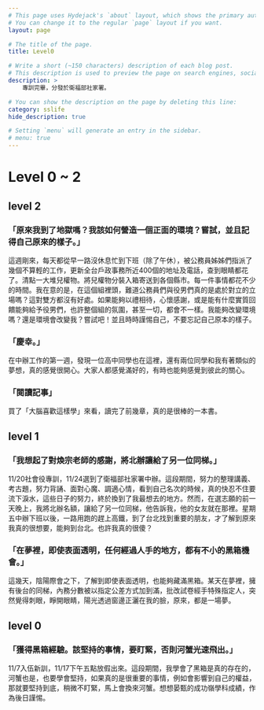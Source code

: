 ```yaml
---
# This page uses Hydejack's `about` layout, which shows the primary author's picture and about text at the top.
# You can change it to the regular `page` layout if you want.
layout: page

# The title of the page.
title: Level0

# Write a short (~150 characters) description of each blog post.
# This description is used to preview the page on search engines, social media, etc.
description: >
    專訓完畢，分發於衛福部社家署。

# You can show the description on the page by deleting this line:
category: sslife
hide_description: true

# Setting `menu` will generate an entry in the sidebar.
# menu: true
---
```

# Level 0 ~ 2

## level 2
### 「原來我到了地獄嗎？我該如何營造一個正面的環境？嘗試，並且記得自己原來的樣子。」
這週剛來，每天都從早一路沒休息忙到下班（除了午休），被公務員姊姊們指派了幾個不算輕的工作，更新全台戶政事務所近400個的地址及電話，查到眼睛都花了。清點一大堆兒權物。將兒權物分裝入箱寄送到各個縣市。每一件事情都花不少的時間。我在意的是，在這個組裡頭，難道公務員們與役男們真的是處於對立的立場嗎？這對雙方都沒有好處。如果能夠以禮相待，心懷感謝，或是能有什麼實質回饋能夠給予役男們，也許整個組的氛圍，甚至一切，都會不一樣。我能夠改變環境嗎？還是環境會改變我？嘗試吧！並且時時謹惕自己，不要忘記自己原本的樣子。
### 「慶幸。」
在中辦工作的第一週，發現一位高中同學也在這裡，還有兩位同學和我有著類似的夢想，真的感覺很開心。大家人都感覺滿好的，有時也能夠感覺到彼此的關心。
### 「閱讀記事」
買了「大腦喜歡這樣學」來看，讀完了前幾章，真的是很棒的一本書。

## level 1
### 「我想起了對煥宗老師的感謝，將北辦讓給了另一位同梯。」
11/20社會役專訓，11/24選到了衛福部社家署中辦。這段期間，努力的整理講義、考古題，努力背誦、面對心魔、調適心情，看到自己名次的時候，真的快忍不住要流下淚水，這些日子的努力，終於換到了我最想去的地方。然而，在選志願的前一天晚上，我將北辦名額，讓給了另一位同梯，他告訴我，他的女友就在那裡。星期五中辦下班以後，一路用跑的趕上高鐵，到了台北找到重要的朋友，才了解到原來我真的很想要，能夠到台北。也許我真的很傻？
### 「在夢裡，即使表面透明，任何經過人手的地方，都有不小的黑箱機會。」
這幾天，陰陽際會之下，了解到即使表面透明，也能夠藏滿黑箱。某天在夢裡，擁有後台的同梯，內務分數被以指定公差方式加到滿，批改試卷經手特殊指定人，突然覺得刺眼，睜開眼睛，陽光透過窗邊正灑在我的臉，原來，都是一場夢。

## level 0
### 「獲得黑箱經驗。該堅持的事情，要盯緊，否則河蟹光速飛出。」
11/7入伍新訓，11/17下午五點放假出來。這段期間，我學會了黑箱是真的存在的，河蟹也是，也要學會堅持，如果真的是很重要的事情，例如會影響到自己的權益，那就要堅持到底，稍微不盯緊，馬上會換來河蟹。想想晏甄的成功嶺學科成績，作為後日謹惕。

